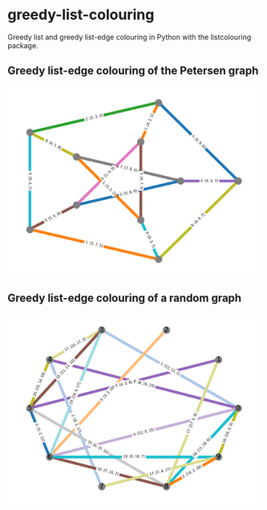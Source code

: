 # greedy-list-colouring

Greedy list and greedy list-edge colouring in Python with the listcolouring package.

## Greedy list-edge colouring of the Petersen graph

![](png/petersen-shell.png)

## Greedy list-edge colouring of a random graph

![](png/random-graph.png)

